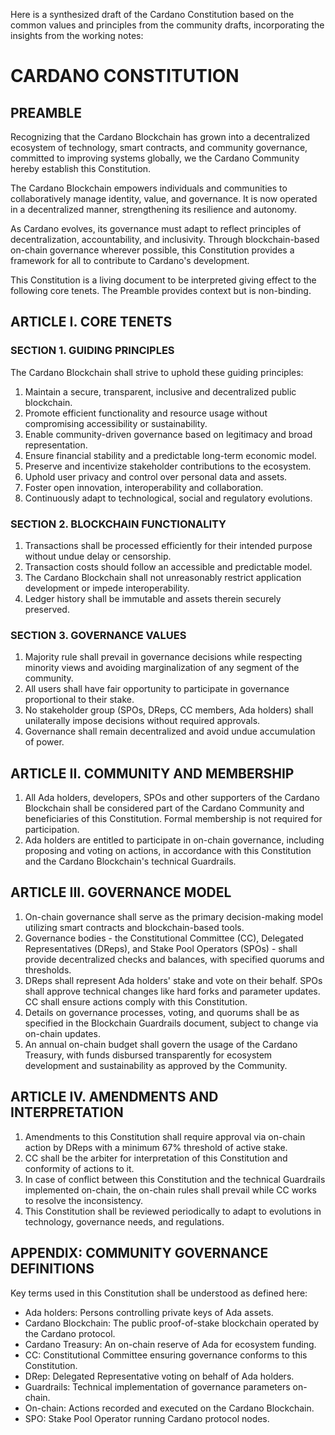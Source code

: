 Here is a synthesized draft of the Cardano Constitution based on the common values and principles from the community drafts, incorporating the insights from the working notes:

# CARDANO CONSTITUTION 

## PREAMBLE

Recognizing that the Cardano Blockchain has grown into a decentralized ecosystem of technology, smart contracts, and community governance, committed to improving systems globally, we the Cardano Community hereby establish this Constitution.

The Cardano Blockchain empowers individuals and communities to collaboratively manage identity, value, and governance. It is now operated in a decentralized manner, strengthening its resilience and autonomy.  

As Cardano evolves, its governance must adapt to reflect principles of decentralization, accountability, and inclusivity. Through blockchain-based on-chain governance wherever possible, this Constitution provides a framework for all to contribute to Cardano's development.

This Constitution is a living document to be interpreted giving effect to the following core tenets. The Preamble provides context but is non-binding.

## ARTICLE I. CORE TENETS 

### SECTION 1. GUIDING PRINCIPLES

The Cardano Blockchain shall strive to uphold these guiding principles:

1. Maintain a secure, transparent, inclusive and decentralized public blockchain.
2. Promote efficient functionality and resource usage without compromising accessibility or sustainability.  
3. Enable community-driven governance based on legitimacy and broad representation.
4. Ensure financial stability and a predictable long-term economic model.
5. Preserve and incentivize stakeholder contributions to the ecosystem.
6. Uphold user privacy and control over personal data and assets.
7. Foster open innovation, interoperability and collaboration. 
8. Continuously adapt to technological, social and regulatory evolutions.

### SECTION 2. BLOCKCHAIN FUNCTIONALITY

1. Transactions shall be processed efficiently for their intended purpose without undue delay or censorship. 
2. Transaction costs should follow an accessible and predictable model.
3. The Cardano Blockchain shall not unreasonably restrict application development or impede interoperability.
4. Ledger history shall be immutable and assets therein securely preserved.

### SECTION 3. GOVERNANCE VALUES

1. Majority rule shall prevail in governance decisions while respecting minority views and avoiding marginalization of any segment of the community. 
2. All users shall have fair opportunity to participate in governance proportional to their stake.
3. No stakeholder group (SPOs, DReps, CC members, Ada holders) shall unilaterally impose decisions without required approvals.
4. Governance shall remain decentralized and avoid undue accumulation of power.

## ARTICLE II. COMMUNITY AND MEMBERSHIP 

1. All Ada holders, developers, SPOs and other supporters of the Cardano Blockchain shall be considered part of the Cardano Community and beneficiaries of this Constitution. Formal membership is not required for participation.
2. Ada holders are entitled to participate in on-chain governance, including proposing and voting on actions, in accordance with this Constitution and the Cardano Blockchain's technical Guardrails.

## ARTICLE III. GOVERNANCE MODEL

1. On-chain governance shall serve as the primary decision-making model utilizing smart contracts and blockchain-based tools.
2. Governance bodies - the Constitutional Committee (CC), Delegated Representatives (DReps), and Stake Pool Operators (SPOs) - shall provide decentralized checks and balances, with specified quorums and thresholds.
3. DReps shall represent Ada holders' stake and vote on their behalf. SPOs shall approve technical changes like hard forks and parameter updates. CC shall ensure actions comply with this Constitution.
4. Details on governance processes, voting, and quorums shall be as specified in the Blockchain Guardrails document, subject to change via on-chain updates.
5. An annual on-chain budget shall govern the usage of the Cardano Treasury, with funds disbursed transparently for ecosystem development and sustainability as approved by the Community.

## ARTICLE IV. AMENDMENTS AND INTERPRETATION

1. Amendments to this Constitution shall require approval via on-chain action by DReps with a minimum 67% threshold of active stake.
2. CC shall be the arbiter for interpretation of this Constitution and conformity of actions to it. 
3. In case of conflict between this Constitution and the technical Guardrails implemented on-chain, the on-chain rules shall prevail while CC works to resolve the inconsistency.
4. This Constitution shall be reviewed periodically to adapt to evolutions in technology, governance needs, and regulations. 

## APPENDIX: COMMUNITY GOVERNANCE DEFINITIONS

Key terms used in this Constitution shall be understood as defined here:
- Ada holders: Persons controlling private keys of Ada assets.
- Cardano Blockchain: The public proof-of-stake blockchain operated by the Cardano protocol.
- Cardano Treasury: An on-chain reserve of Ada for ecosystem funding.
- CC: Constitutional Committee ensuring governance conforms to this Constitution.
- DRep: Delegated Representative voting on behalf of Ada holders.
- Guardrails: Technical implementation of governance parameters on-chain.
- On-chain: Actions recorded and executed on the Cardano Blockchain.
- SPO: Stake Pool Operator running Cardano protocol nodes.